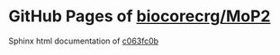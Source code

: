 GitHub Pages of [biocorecrg/MoP2](https://github.com/biocorecrg/MoP2.git)
===
Sphinx html documentation of [c063fc0b](https://github.com/biocorecrg/MoP2/tree/c063fc0b5c37d0d862b479f2d83c0641ebf90249)
